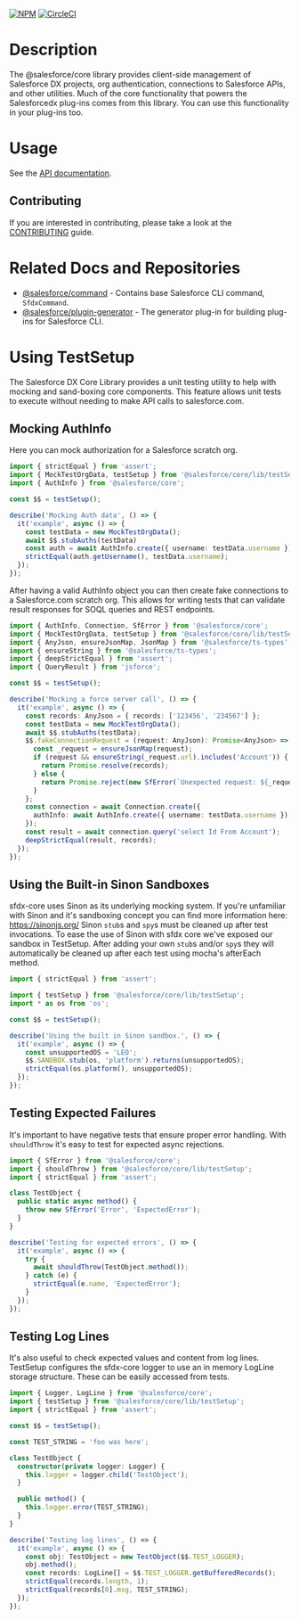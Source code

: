 [![NPM](https://img.shields.io/npm/v/@salesforce/core.svg)](https://www.npmjs.com/package/@salesforce/core)
[![CircleCI](https://circleci.com/gh/forcedotcom/sfdx-core.svg?style=svg&circle-token=2377ca31221869e9d13448313620486da80e595f)](https://circleci.com/gh/forcedotcom/sfdx-core)

# Description

The @salesforce/core library provides client-side management of Salesforce DX projects, org authentication, connections to Salesforce APIs, and other utilities. Much of the core functionality that powers the Salesforcedx plug-ins comes from this library. You can use this functionality in your plug-ins too.

# Usage

See the [API documentation](https://forcedotcom.github.io/sfdx-core/).

## Contributing

If you are interested in contributing, please take a look at the [CONTRIBUTING](CONTRIBUTING.md) guide.

# Related Docs and Repositories

- [@salesforce/command](https://github.com/forcedotcom/cli-packages/tree/main/packages/command) - Contains base Salesforce CLI command, `SfdxCommand`.
- [@salesforce/plugin-generator](https://github.com/forcedotcom/sfdx-plugin-generate) - The generator plug-in for building plug-ins for Salesforce CLI.

# Using TestSetup

The Salesforce DX Core Library provides a unit testing utility to help with mocking and sand-boxing core components. This feature allows unit tests to execute without needing to make API calls to salesforce.com.

## Mocking AuthInfo

Here you can mock authorization for a Salesforce scratch org.

```typescript
import { strictEqual } from 'assert';
import { MockTestOrgData, testSetup } from '@salesforce/core/lib/testSetup';
import { AuthInfo } from '@salesforce/core';

const $$ = testSetup();

describe('Mocking Auth data', () => {
  it('example', async () => {
    const testData = new MockTestOrgData();
    await $$.stubAuths(testData)
    const auth = await AuthInfo.create({ username: testData.username });
    strictEqual(auth.getUsername(), testData.username);
  });
});
```

After having a valid AuthInfo object you can then create fake connections to a Salesforce.com scratch org. This allows for writing tests that can validate result responses for SOQL queries and REST endpoints.

```typescript
import { AuthInfo, Connection, SfError } from '@salesforce/core';
import { MockTestOrgData, testSetup } from '@salesforce/core/lib/testSetup';
import { AnyJson, ensureJsonMap, JsonMap } from '@salesforce/ts-types';
import { ensureString } from '@salesforce/ts-types';
import { deepStrictEqual } from 'assert';
import { QueryResult } from 'jsforce';

const $$ = testSetup();

describe('Mocking a force server call', () => {
  it('example', async () => {
    const records: AnyJson = { records: ['123456', '234567'] };
    const testData = new MockTestOrgData();
    await $$.stubAuths(testData);
    $$.fakeConnectionRequest = (request: AnyJson): Promise<AnyJson> => {
      const _request = ensureJsonMap(request);
      if (request && ensureString(_request.url).includes('Account')) {
        return Promise.resolve(records);
      } else {
        return Promise.reject(new SfError(`Unexpected request: ${_request.url}`));
      }
    };
    const connection = await Connection.create({
      authInfo: await AuthInfo.create({ username: testData.username }),
    });
    const result = await connection.query('select Id From Account');
    deepStrictEqual(result, records);
  });
});
```

## Using the Built-in Sinon Sandboxes

sfdx-core uses Sinon as its underlying mocking system. If you're unfamiliar with Sinon and it's sandboxing concept you can find more information here:
https://sinonjs.org/
Sinon `stub`s and `spy`s must be cleaned up after test invocations. To ease the use of Sinon with sfdx core we've exposed our sandbox in TestSetup. After adding your own `stub`s and/or `spy`s they will automatically be cleaned up after each test using mocha's afterEach method.

```typescript
import { strictEqual } from 'assert';

import { testSetup } from '@salesforce/core/lib/testSetup';
import * as os from 'os';

const $$ = testSetup();

describe('Using the built in Sinon sandbox.', () => {
  it('example', async () => {
    const unsupportedOS = 'LEO';
    $$.SANDBOX.stub(os, 'platform').returns(unsupportedOS);
    strictEqual(os.platform(), unsupportedOS);
  });
});
```

## Testing Expected Failures

It's important to have negative tests that ensure proper error handling. With `shouldThrow` it's easy to test for expected async rejections.

```typescript
import { SfError } from '@salesforce/core';
import { shouldThrow } from '@salesforce/core/lib/testSetup';
import { strictEqual } from 'assert';

class TestObject {
  public static async method() {
    throw new SfError('Error', 'ExpectedError');
  }
}

describe('Testing for expected errors', () => {
  it('example', async () => {
    try {
      await shouldThrow(TestObject.method());
    } catch (e) {
      strictEqual(e.name, 'ExpectedError');
    }
  });
});
```

## Testing Log Lines

It's also useful to check expected values and content from log lines. TestSetup configures the sfdx-core logger to use an in memory LogLine storage structure. These can be easily accessed from tests.

```typescript
import { Logger, LogLine } from '@salesforce/core';
import { testSetup } from '@salesforce/core/lib/testSetup';
import { strictEqual } from 'assert';

const $$ = testSetup();

const TEST_STRING = 'foo was here';

class TestObject {
  constructor(private logger: Logger) {
    this.logger = logger.child('TestObject');
  }

  public method() {
    this.logger.error(TEST_STRING);
  }
}

describe('Testing log lines', () => {
  it('example', async () => {
    const obj: TestObject = new TestObject($$.TEST_LOGGER);
    obj.method();
    const records: LogLine[] = $$.TEST_LOGGER.getBufferedRecords();
    strictEqual(records.length, 1);
    strictEqual(records[0].msg, TEST_STRING);
  });
});
```
